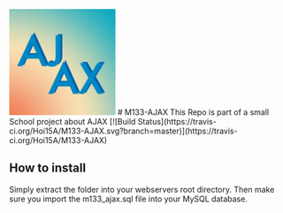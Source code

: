 <img src="https://raw.githubusercontent.com/Hoi15A/M133-AJAX/master/img/ico/android-chrome-192x192.png">
# M133-AJAX
This Repo is part of a small School project about AJAX
[![Build Status](https://travis-ci.org/Hoi15A/M133-AJAX.svg?branch=master)](https://travis-ci.org/Hoi15A/M133-AJAX)

## How to install
Simply extract the folder into your webservers root directory. Then make sure you import the m133_ajax.sql file into your MySQL database.
